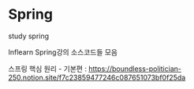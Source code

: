 # Spring
study spring 

Inflearn Spring강의 소스코드들 모음 

스프링 핵심 원리 - 기본편 : https://boundless-politician-250.notion.site/f7c23859477246c087651073bf0f25da

